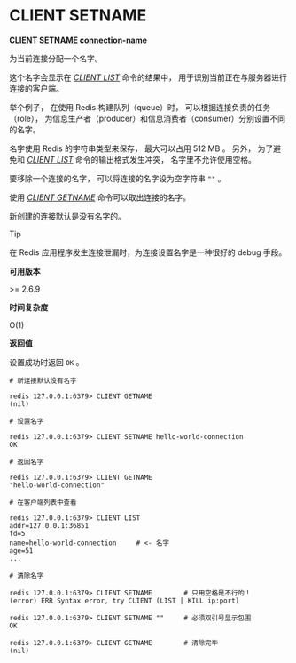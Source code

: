 
# CLIENT SETNAME

**CLIENT SETNAME connection-name**

为当前连接分配一个名字。

这个名字会显示在 [_CLIENT LIST_](client_list.html#client-list) 命令的结果中， 用于识别当前正在与服务器进行连接的客户端。

举个例子， 在使用 Redis 构建队列（queue）时， 可以根据连接负责的任务（role）， 为信息生产者（producer）和信息消费者（consumer）分别设置不同的名字。

名字使用 Redis 的字符串类型来保存， 最大可以占用 512 MB 。 另外， 为了避免和 [_CLIENT LIST_](client_list.html#client-list) 命令的输出格式发生冲突， 名字里不允许使用空格。

要移除一个连接的名字， 可以将连接的名字设为空字符串 `""` 。

使用 [_CLIENT GETNAME_](client_getname.html#client-getname) 命令可以取出连接的名字。

新创建的连接默认是没有名字的。

Tip

在 Redis 应用程序发生连接泄漏时，为连接设置名字是一种很好的 debug 手段。

**可用版本**

&gt;= 2.6.9

**时间复杂度**

O(1)

**返回值**

设置成功时返回 `OK` 。

```
# 新连接默认没有名字

redis 127.0.0.1:6379> CLIENT GETNAME
(nil)

# 设置名字

redis 127.0.0.1:6379> CLIENT SETNAME hello-world-connection
OK

# 返回名字

redis 127.0.0.1:6379> CLIENT GETNAME
"hello-world-connection"

# 在客户端列表中查看

redis 127.0.0.1:6379> CLIENT LIST
addr=127.0.0.1:36851
fd=5
name=hello-world-connection     # <- 名字
age=51
...

# 清除名字

redis 127.0.0.1:6379> CLIENT SETNAME        # 只用空格是不行的！
(error) ERR Syntax error, try CLIENT (LIST | KILL ip:port)

redis 127.0.0.1:6379> CLIENT SETNAME ""     # 必须双引号显示包围
OK

redis 127.0.0.1:6379> CLIENT GETNAME        # 清除完毕
(nil)

```
